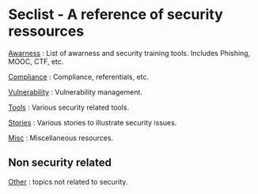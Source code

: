 # Seclist - A reference of security ressources

[Awarness](awarness/README.md) : List of awarness and security training tools. Includes Phishing, MOOC, CTF, etc.

[Compliance](compliance/README.md) : Compliance, referentials, etc.

[Vulnerability](vulnerability/README.md) : Vulnerability management.

[Tools](tools/README.md) : Various security related tools.

[Stories](stories/README.md) :  Various stories to illustrate security issues.

[Misc](misc/README.md) : Miscellaneous resources.

## Non security related
[Other](other/README.md) : topics not related to security.

